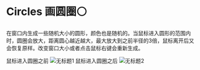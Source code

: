 # Circles 画圆圈⚪
 
在窗口内生成一些随机大小的圆形，颜色也是随机的。当鼠标进入圆形的范围内时，圆圈会放大，距离圆心越近越大，最大放大到之前半径的3倍，鼠标离开后又会恢复原样。改变窗口大小或者点击鼠标右键会重新生成。


鼠标进入圆圈之前
![无标题1](https://user-images.githubusercontent.com/19957750/112745563-fff83b00-8fdb-11eb-901d-42ff7656281c.png)
鼠标进入圆圈之后
![无标题2](https://user-images.githubusercontent.com/19957750/112745565-01c1fe80-8fdc-11eb-8e4c-834b71ea3a71.png)
